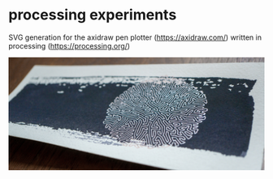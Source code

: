 # processing experiments

SVG generation for the axidraw pen plotter (https://axidraw.com/)
written in processing (https://processing.org/)

<img src="./output/differential_line_purple_1.jpg" alt="differential line in purple" />
